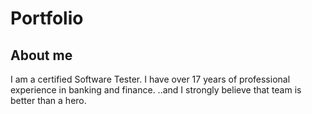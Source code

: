 # Portfolio

## About me
I am a certified Software Tester. I have over 17 years of professional experience in banking and finance. 
..and I strongly believe that team is better than a hero.

##
